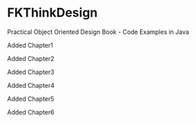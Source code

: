 # FKThinkDesign
Practical Object Oriented Design Book - Code Examples in Java

Added Chapter1

Added Chapter2

Added Chapter3

Added Chapter4

Added Chapter5

Added Chapter6

